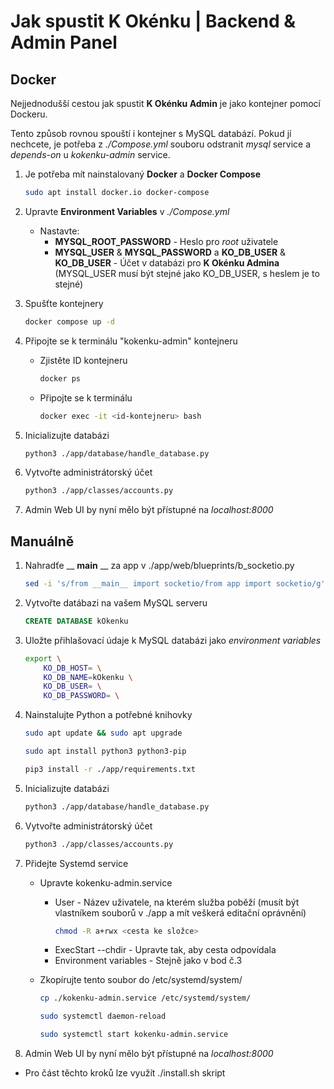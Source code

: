 # Jak spustit K Okénku | Backend & Admin Panel 

## Docker
Nejjednodušší cestou jak spustit __K Okénku Admin__ je jako kontejner pomocí Dockeru.

Tento způsob rovnou spouští i kontejner s MySQL databází. Pokud jí nechcete, je potřeba z _./Compose.yml_ souboru odstranit _mysql_ service a _depends-on_ u _kokenku-admin_ service.

1. Je potřeba mít nainstalovaný __Docker__ a __Docker Compose__
    ```bash
    sudo apt install docker.io docker-compose
    ``` 

2. Upravte __Environment Variables__ v _./Compose.yml_
    - Nastavte:
        - __MYSQL_ROOT_PASSWORD__ - Heslo pro _root_ uživatele
        - __MYSQL_USER__ & __MYSQL_PASSWORD__ a __KO_DB_USER__ & __KO_DB_USER__ - Účet v databázi pro __K Okénku Admina__ (MYSQL_USER musí být stejné jako KO_DB_USER, s heslem je to stejné)

3. Spušťte kontejnery
    ```bash
    docker compose up -d
    ```

4. Připojte se k terminálu "kokenku-admin" kontejneru
    - Zjistěte ID kontejneru
        ```bash
        docker ps
        ```

    - Připojte se k terminálu
        ```bash
        docker exec -it <id-kontejneru> bash
        ```

5. Inicializujte databázi
    ```bash
    python3 ./app/database/handle_database.py
    ```

6. Vytvořte administrátorský účet
    ```bash
    python3 ./app/classes/accounts.py
    ```

7. Admin Web UI by nyní mělo být přístupné na _localhost:8000_



## Manuálně

1. Nahradťe __ __main__ __ za app v ./app/web/blueprints/b_socketio.py 
    ```bash
    sed -i 's/from __main__ import socketio/from app import socketio/g' ./app/web/blueprints/b_socketio.py
    ```

2. Vytvořte datábazi na vašem MySQL serveru
    ```sql
    CREATE DATABASE kOkenku
    ```

3. Uložte přihlašovací údaje k MySQL databázi jako _environment variables_
    ```bash
    export \
        KO_DB_HOST= \
        KO_DB_NAME=kOkenku \
        KO_DB_USER= \
        KO_DB_PASSWORD= \
    ```

4. Nainstalujte Python a potřebné knihovky
    ```bash
    sudo apt update && sudo apt upgrade
    ```

    ```bash 
    sudo apt install python3 python3-pip
    ```

    ```bash
    pip3 install -r ./app/requirements.txt
    ```

5. Inicializujte databázi 
    ```bash
    python3 ./app/database/handle_database.py
    ```

6. Vytvořte administrátorský účet
    ```bash
    python3 ./app/classes/accounts.py
    ```

7. Přidejte Systemd service
    - Upravte kokenku-admin.service
        - User - Název uživatele, na kterém služba poběží (musít být vlastníkem souborů v ./app a mít veškerá editační oprávnění)
            ```bash
            chmod -R a+rwx <cesta ke složce>
            ```
        - ExecStart --chdir - Upravte tak, aby cesta odpovídala
        - Environment variables - Stejně jako v bod č.3
    
    - Zkopírujte tento soubor do /etc/systemd/system/
        ```bash
        cp ./kokenku-admin.service /etc/systemd/system/
        ```

        ```bash
        sudo systemctl daemon-reload
        ```
        
        ```bash
        sudo systemctl start kokenku-admin.service
        ```

7. Admin Web UI by nyní mělo být přístupné na _localhost:8000_

- Pro část těchto kroků lze využít ./install.sh skript
        

